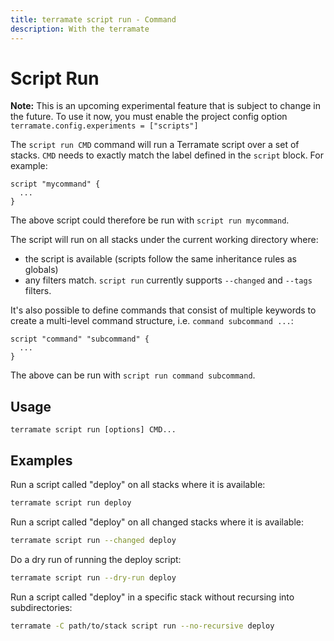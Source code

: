 ```yaml
---
title: terramate script run - Command
description: With the terramate
---
```


# Script Run

**Note:** This is an upcoming experimental feature that is subject to change in the future. To use it now, you must enable the project config option `terramate.config.experiments = ["scripts"]`

The `script run CMD` command will run a Terramate script over a set of stacks. `CMD` needs to exactly match the label defined in the `script` block. For example:

```
script "mycommand" {
  ...
}
```

The above script could therefore be run with `script run mycommand`.

The script will run on all stacks under the current working directory where:

- the script is available (scripts follow the same inheritance rules as globals)
- any filters match. `script run` currently supports `--changed` and `--tags` filters.

It's also possible to define commands that consist of multiple keywords to create a multi-level command structure, i.e. `command subcommand ...`:

```
script "command" "subcommand" {
  ...
}
```
The above can be run with `script run command subcommand`.

## Usage

`terramate script run [options] CMD...`

## Examples

Run a script called "deploy" on all stacks where it is available:

```bash
terramate script run deploy
```

Run a script called "deploy" on all changed stacks where it is available:

```bash
terramate script run --changed deploy
```

Do a dry run of running the deploy script:

```bash
terramate script run --dry-run deploy
```

Run a script called "deploy" in a specific stack without recursing into subdirectories:

```bash
terramate -C path/to/stack script run --no-recursive deploy
```
